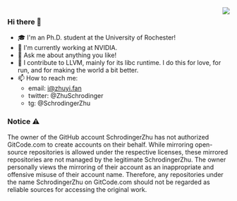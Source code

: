 <img align="right" src="https://github-readme-stats.vercel.app/api?username=schrodingerzhu&show_icons=true&icon_color=CE1D2D&text_color=718096&bg_color=00000000&hide_title=true&hide_border=true" />

### Hi there 👋

- 🎓 I'm an Ph.D. student at the University of Rochester!
- 🌱 I'm currently working at NVIDIA.
- 💬 Ask me about anything you like!
- 💙 I contribute to LLVM, mainly for its libc runtime. I do this for love, for run, and for making the world a bit better.
- 📫 How to reach me: 
  - email: i@zhuyi.fan
  - twitter: @ZhuSchrodinger
  - tg: @SchrodingerZhu

### Notice ⚠️

The owner of the GitHub account SchrodingerZhu has not authorized GitCode.com to create accounts on their behalf. While mirroring open-source repositories is allowed under the respective licenses, these mirrored repositories are not managed by the legitimate SchrodingerZhu. The owner personally views the mirroring of their account as an inappropriate and offensive misuse of their account name. Therefore, any repositories under the name SchrodingerZhu on GitCode.com should not be regarded as reliable sources for accessing the original work.
